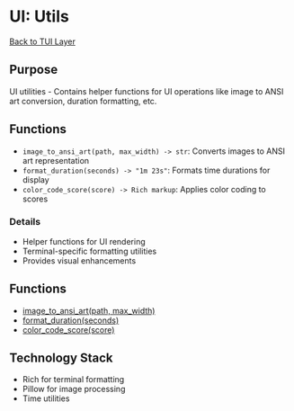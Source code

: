 # UI: Utils

[Back to TUI Layer](./tui_layer.md)

## Purpose
UI utilities - Contains helper functions for UI operations like image to ANSI art conversion, duration formatting, etc.

## Functions
- `image_to_ansi_art(path, max_width) -> str`: Converts images to ANSI art representation
- `format_duration(seconds) -> "1m 23s"`: Formats time durations for display
- `color_code_score(score) -> Rich markup`: Applies color coding to scores

### Details
- Helper functions for UI rendering
- Terminal-specific formatting utilities
- Provides visual enhancements

## Functions

- [image_to_ansi_art(path, max_width)](./ui_utils/image_to_ansi_art.md)
- [format_duration(seconds)](./ui_utils/format_duration.md)
- [color_code_score(score)](./ui_utils/color_code_score.md)

## Technology Stack

- Rich for terminal formatting
- Pillow for image processing
- Time utilities